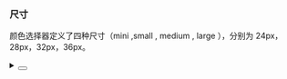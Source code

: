 ### 尺寸

颜色选择器定义了四种尺寸（<yc-tag>mini</yc-tag> ,<yc-tag>small</yc-tag> , <yc-tag>medium</yc-tag> , <yc-tag>large</yc-tag> ），分别为 24px，28px，32px，36px。

<div class="cell-demo vp-raw">
  <yc-space>
    <yc-color-picker
      defaultValue="#165DFF"
      size="mini" />
    <yc-color-picker
      defaultValue="#165DFF"
      size="small" />
    <yc-color-picker
      defaultValue="#165DFF"
      size="medium" />
    <yc-color-picker
      defaultValue="#165DFF"
      size="large" />
  </yc-space>
</div>

<details>
<summary>
 <button class="code-btn"  >
    <icon-code />
 </button>
</summary>

```vue
<template>
  <yc-space>
    <yc-color-picker
      defaultValue="#165DFF"
      size="mini" />
    <yc-color-picker
      defaultValue="#165DFF"
      size="small" />
    <yc-color-picker
      defaultValue="#165DFF"
      size="medium" />
    <yc-color-picker
      defaultValue="#165DFF"
      size="large" />
  </yc-space>
</template>
```

</details>
